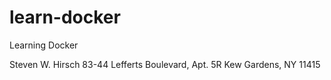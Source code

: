 # learn-docker
Learning Docker

Steven W. Hirsch
83-44 Lefferts Boulevard, Apt. 5R
Kew Gardens, NY 11415
